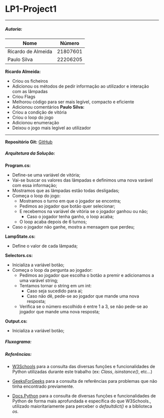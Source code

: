 # **LP1-Project1**
---
##### **Autoria:** 

| Nome | Número |
| - | - |
| Ricardo de Almeida | 21807601 |
| Paulo Silva | 22206205 | 
**Ricardo Almeida:**
 - Criou os ficheiros
 - Adicionou os métodos de pedir informação ao utilizador e interação com as lâmpadas
 - Criou Flags
 - Melhorou código para ser mais legível, compacto e eficiente
 - Adicionou comentários
**Paulo Silva:**
 - Criou a condição de vitória
 - Criou o loop do jogo
 - Adicionou enumeração
 - Deixou o jogo mais legível ao utilizador
---
**Repositório Git:** [GitHub](https://github.com/Ricardo-Louro/LP1-Project1)

##### **Arquitetura da Solução:**
**Program.cs:**
- Define-se uma variável de vitória;
- Vai-se buscar os valores das lâmpadas e definimos uma nova varável com essa informação;
- Mostramos que as lâmpadas estão todas desligadas;
- Começa o loop do jogo:
  - Mostramos o turno em que o jogador se encontra;
  - Pedimos ao jogador que botão quer selecionar;
  - E recebemos na variável de vitória se o jogador ganhou ou não;
    - Caso o jogador tenha ganho, o loop acaba;
  - O loop acaba depois de 6 turnos;
- Caso o jogador não ganhe, mostra a mensagem que perdeu;

**LampState.cs:**
- Define o valor de cada lâmpada;

**Selectors.cs:**
- Inicializa a variável botão;
- Começa o loop da pergunta ao jogador:
  - Pedimos ao jogador que escolha o botão a premir e adicionamos a uma varável string;
  - Tentamos tornar o string em um int:
    - Caso seja sucedido para aí;
    - Caso não dê, pede-se ao jogador que mande uma nova resposta;
  - Verifica se o número escolhido é entre 1 a 3, se não pede-se ao jogador que mande uma nova resposta;

**Output.cs:**
- Inicializa a variável botão;
##### **Fluxograma:**

##### **Referências:**
 - [W3Schools](https://www.w3schools.com/python/) para a consulta das diversas funções e funcionalidades de Python utilizadas durante este trabalho (ex: *Class*, *isinstance()*, etc...)
 
 - [GeeksForGeeks](https://www.geeksforgeeks.org/clear-screen-python/) para a consulta de referências para problemas que não tinha encontrado previamente.
 
 - [Docs.Python](https://docs.python.org/) para a consulta de diversas funções e funcionalidades de Python de forma mais aprofundada e específica do que W3Schools., utilizado maioritariamente para perceber o *defaultdict()* e a biblioteca *os*.